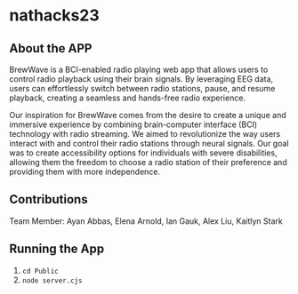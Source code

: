 # nathacks23

## About the APP
BrewWave is a BCI-enabled radio playing web app that allows users to control radio playback using their brain signals. By leveraging EEG data, users can effortlessly switch between radio stations, pause, and resume playback, creating a seamless and hands-free radio experience.

Our inspiration for BrewWave comes from the desire to create a unique and immersive experience by combining brain-computer interface (BCI) technology with radio streaming. We aimed to revolutionize the way users interact with and control their radio stations through neural signals. Our goal was to create accessibility options for individuals with severe disabilities, allowing them the freedom to choose a radio station of their preference and providing them with more independence.

## Contributions
Team Member: Ayan Abbas, Elena Arnold, Ian Gauk, Alex Liu, Kaitlyn Stark

## Running the App
1. `cd Public` 
2. `node server.cjs`

